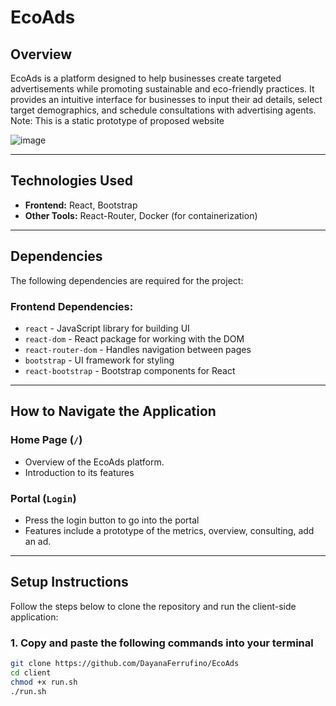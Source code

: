 # EcoAds

## Overview
EcoAds is a platform designed to help businesses create targeted advertisements while promoting sustainable and eco-friendly practices. It provides an intuitive interface for businesses to input their ad details, select target demographics, and schedule consultations with advertising agents.
Note: This is a static prototype of proposed website

![image](https://github.com/user-attachments/assets/0efbd755-6688-4936-a115-25aa7b9bf1ea)

---

## Technologies Used
- **Frontend:** React, Bootstrap  
- **Other Tools:** React-Router, Docker (for containerization)  
---

## Dependencies
The following dependencies are required for the project:

### **Frontend Dependencies:**
- `react` - JavaScript library for building UI  
- `react-dom` - React package for working with the DOM  
- `react-router-dom` - Handles navigation between pages  
- `bootstrap` - UI framework for styling  
- `react-bootstrap` - Bootstrap components for React  

---

## How to Navigate the Application
### Home Page (`/`)
- Overview of the EcoAds platform.  
- Introduction to its features
### Portal (`Login`)
- Press the login button to go into the portal 
- Features include a prototype of the metrics, overview, consulting, add an ad.

---
## Setup Instructions

Follow the steps below to clone the repository and run the client-side application:

### 1. Copy and paste the following commands into your terminal

```bash
git clone https://github.com/DayanaFerrufino/EcoAds
cd client
chmod +x run.sh
./run.sh
